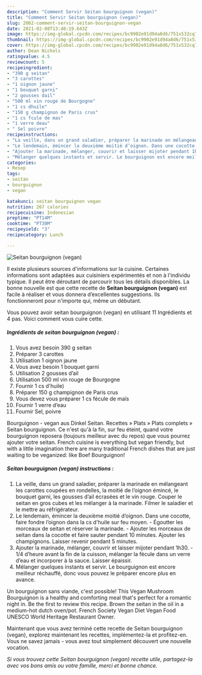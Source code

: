 ```yaml
---
description: "Comment Servir Seitan bourguignon (vegan)"
title: "Comment Servir Seitan bourguignon (vegan)"
slug: 2062-comment-servir-seitan-bourguignon-vegan
date: 2021-02-08T13:48:19.643Z
image: https://img-global.cpcdn.com/recipes/bc9902e91d94a8d6/751x532cq70/seitan-bourguignon-vegan-photo-principale-de-la-recette.jpg
thumbnail: https://img-global.cpcdn.com/recipes/bc9902e91d94a8d6/751x532cq70/seitan-bourguignon-vegan-photo-principale-de-la-recette.jpg
cover: https://img-global.cpcdn.com/recipes/bc9902e91d94a8d6/751x532cq70/seitan-bourguignon-vegan-photo-principale-de-la-recette.jpg
author: Dean Nichols
ratingvalue: 4.5
reviewcount: 5
recipeingredient:
- "390 g seitan"
- "3 carottes"
- "1 oignon jaune"
- "1 bouquet garni"
- "2 gousses dail"
- "500 ml vin rouge de Bourgogne"
- "1 cs dhuile"
- "150 g champignon de Paris crus"
- "1 cs fcule de mas"
- "1 verre deau"
- " Sel poivre"
recipeinstructions:
- "La veille, dans un grand saladier, préparer la marinade en mélangeant les carottes coupées en rondelles, la moitié de l’oignon émincé, le bouquet garni, les gousses d’ail écrasées et le vin rouge. Couper le seitan en gros cubes et les mélanger à la marinade. Filmer le saladier et le mettre au réfrigérateur."
- "Le lendemain, émincer la deuxième moitié d’oignon. Dans une cocotte, faire fondre l’oignon dans la cs d&#39;huile sur feu moyen. Égoutter les morceaux de seitan et réserver la marinade. Ajouter les morceaux de seitan dans la cocotte et faire sauter pendant 10 minutes. Ajouter les champignons. Laisser revenir pendant 5 minutes."
- "Ajouter la marinade, mélanger, couvrir et laisser mijoter pendant 1h30. 1/4 d’heure avant la fin de la cuisson, mélanger la fécule dans un verre d’eau et incorporer à la sauce. Laisser épaissir."
- "Mélanger quelques instants et servir. Le bourguignon est encore meilleur réchauffé, donc vous pouvez le préparer encore plus en avance."
categories:
- Resep
tags:
- seitan
- bourguignon
- vegan

katakunci: seitan bourguignon vegan 
nutrition: 267 calories
recipecuisine: Indonesian
preptime: "PT14M"
cooktime: "PT30M"
recipeyield: "3"
recipecategory: Lunch

---
```



![Seitan bourguignon (vegan)](https://img-global.cpcdn.com/recipes/bc9902e91d94a8d6/751x532cq70/seitan-bourguignon-vegan-photo-principale-de-la-recette.jpg)

Il existe plusieurs sources d'informations sur la cuisine. Certaines informations sont adaptées aux cuisiniers expérimentés et non à l'individu typique. Il peut être déroutant de parcourir tous les détails disponibles. La bonne nouvelle est que cette recette de <strong> Seitan bourguignon (vegan) </strong> est facile à réaliser et vous donnera d’excellentes suggestions. Ils fonctionneront pour n'importe qui, même un débutant.

<!--inarticleads1-->

Vous pouvez avoir seitan bourguignon (vegan) en utilisant 11 Ingrédients et 4 pas. Voici comment vous cuire cette.

##### Ingrédients de seitan bourguignon (vegan) :

1. Vous avez besoin 390 g seitan
1. Préparer 3 carottes
1. Utilisation 1 oignon jaune
1. Vous avez besoin 1 bouquet garni
1. Utilisation 2 gousses d’ail
1. Utilisation 500 ml vin rouge de Bourgogne
1. Fournir 1 cs d&#39;huile)
1. Préparer 150 g champignon de Paris crus
1. Vous devez vous préparer 1 cs fécule de maïs
1. Fournir 1 verre d’eau
1. Fournir  Sel, poivre


Bourguignon - vegan aus Dinkel Seitan. Recettes » Plats » Plats complets » Seitan bourguignon. Ce n&#39;est qu&#39;à la fin, sur feu éteint, quand votre bourguignon reposera (toujours meilleur avec du repos) que vous pourrez ajouter votre seitan. French cuisine is everything but vegan friendly, but with a little imagination there are many traditional French dishes that are just waiting to be veganized: like Boef Bourguignon! 

<!--inarticleads2-->

##### Seitan bourguignon (vegan) instructions :

1. La veille, dans un grand saladier, préparer la marinade en mélangeant les carottes coupées en rondelles, la moitié de l’oignon émincé, le bouquet garni, les gousses d’ail écrasées et le vin rouge. Couper le seitan en gros cubes et les mélanger à la marinade. Filmer le saladier et le mettre au réfrigérateur.
1. Le lendemain, émincer la deuxième moitié d’oignon. Dans une cocotte, faire fondre l’oignon dans la cs d&#39;huile sur feu moyen. - Égoutter les morceaux de seitan et réserver la marinade. - Ajouter les morceaux de seitan dans la cocotte et faire sauter pendant 10 minutes. Ajouter les champignons. Laisser revenir pendant 5 minutes.
1. Ajouter la marinade, mélanger, couvrir et laisser mijoter pendant 1h30. - 1/4 d’heure avant la fin de la cuisson, mélanger la fécule dans un verre d’eau et incorporer à la sauce. Laisser épaissir.
1. Mélanger quelques instants et servir. Le bourguignon est encore meilleur réchauffé, donc vous pouvez le préparer encore plus en avance.


Un bourguignon sans viande, c&#39;est possible! This Vegan Mushroom Bourguignon is a healthy and comforting meal that&#39;s perfect for a romantic night in. Be the first to review this recipe. Brown the seitan in the oil in a medium-hot dutch oven/pot. French Society Vegan Diet Vegan Food UNESCO World Heritage Restaurant Owner. 

<!--inarticleads1-->

<p>
Maintenant que vous avez terminé cette recette de Seitan bourguignon (vegan), explorez maintenant les recettes, implémentez-la et profitez-en. Vous ne savez jamais - vous avez tout simplement découvert une nouvelle vocation.
</p>

<p>
<i>Si vous trouvez cette Seitan bourguignon (vegan) recette utile, partagez-la avec vos bons amis ou votre famille, merci et bonne chance.</i>
</p>

